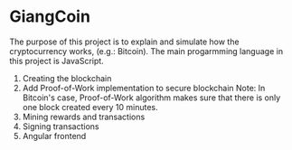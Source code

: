 # GiangCoin
The purpose of this project is to explain and simulate how the cryptocurrency works, (e.g.: Bitcoin). The main progarmming language in this project is JavaScript.


1. Creating the blockchain
2. Add Proof-of-Work implementation to secure blockchain
Note: In Bitcoin's case, Proof-of-Work algorithm makes sure that there is only one block created every 10 minutes.
3. Mining rewards and transactions
4. Signing transactions
5. Angular frontend
